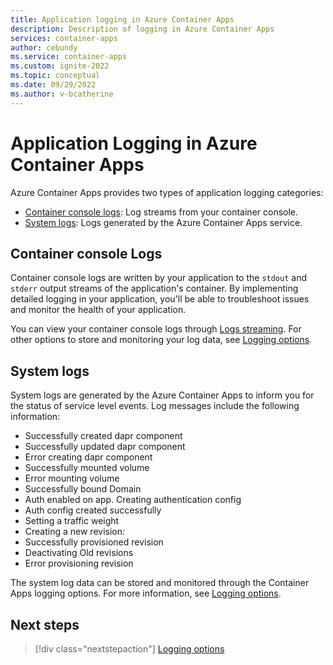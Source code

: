 ```yaml
---
title: Application logging in Azure Container Apps
description: Description of logging in Azure Container Apps
services: container-apps
author: cebundy
ms.service: container-apps
ms.custom: ignite-2022
ms.topic: conceptual
ms.date: 09/29/2022
ms.author: v-bcatherine
---
```


# Application Logging in Azure Container Apps

Azure Container Apps provides two types of application logging categories:

-  [Container console logs](#container-console-logs): Log streams from your container console.
-  [System logs](#system-logs): Logs generated by the Azure Container Apps service.


## Container console Logs

Container console logs are written by your application to the `stdout` and `stderr` output streams of the application's container. By implementing detailed logging in your application, you'll be able to troubleshoot issues and monitor the health of your application. 

You can view your container console logs through [Logs streaming](log-streaming.md).  For other options to store and monitoring your log data, see [Logging options](log-options.md).

## System logs

System logs are generated by the Azure Container Apps to inform you for the status of service level events.  Log messages include the following information:

- Successfully created dapr component
- Successfully updated dapr component
- Error creating dapr component
- Successfully mounted volume
- Error mounting volume
- Successfully bound Domain
- Auth enabled on app. Creating authentication config
- Auth config created successfully
- Setting a traffic weight 
- Creating a new revision:
- Successfully provisioned revision
- Deactivating Old revisions
- Error provisioning revision

The system log data can be stored and monitored through the Container Apps logging options.  For more information, see [Logging options](log-options.md).

## Next steps

> [!div class="nextstepaction"]
> [Logging options](log-options.md)
